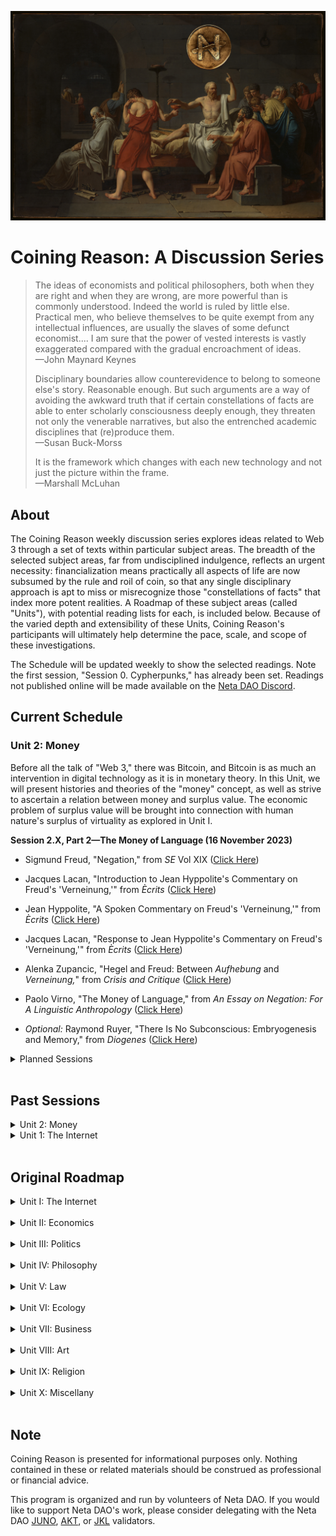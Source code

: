 <p align="center">
<img id="CNTitle" src="/assets/img/CNTitle.png" />
</p>
  
# Coining Reason: A Discussion Series


> The ideas of economists and political philosophers, both when they are right and when they are wrong, are more powerful than is commonly understood. Indeed the world is ruled by little else. Practical men, who believe themselves to be quite exempt from any intellectual influences, are usually the slaves of some defunct economist.... I am sure that the power of vested interests is vastly exaggerated compared with the gradual encroachment of ideas. <br>
> —John Maynard Keynes
>
> Disciplinary boundaries allow counterevidence to belong to someone else's story. Reasonable enough. But such arguments are a way of avoiding the awkward truth that if certain constellations of facts are able to enter scholarly consciousness deeply enough, they threaten not only the venerable narratives, but also the entrenched academic disciplines that (re)produce them. <br>
> —Susan Buck-Morss
>
> It is the framework which changes with each new technology and not just the picture within the frame. <br>
> —Marshall McLuhan


## About

The Coining Reason weekly discussion series explores ideas related to Web 3 through a set of texts within particular subject areas. The breadth of the selected subject areas, far from undisciplined indulgence, reflects an urgent necessity: financialization means practically all aspects of life are now subsumed by the rule and roil of coin, so that any single disciplinary approach is apt to miss or misrecognize those "constellations of facts" that index more potent realities. A Roadmap of these subject areas (called "Units"), with potential reading lists for each, is included below. Because of the varied depth and extensibility of these Units, Coining Reason's participants will ultimately help determine the pace, scale, and scope of these investigations.

The Schedule will be updated weekly to show the selected readings. Note the first session, "Session 0. Cypherpunks," has already been set. Readings not published online will be made available on the [Neta DAO Discord](https://discord.com/invite/gvjC86WXC2).



## Current Schedule

### Unit 2: Money

Before all the talk of "Web 3," there was Bitcoin, and Bitcoin is as much an intervention in digital technology as it is in monetary theory. In this Unit, we will present histories and theories of the "money" concept, as well as strive to ascertain a relation between money and surplus value. The economic problem of surplus value will be brought into connection with human nature's surplus of virtuality as explored in Unit I.

**Session 2.X, Part 2—The Money of Language (16 November 2023)**

* Sigmund Freud, "Negation," from _SE_ Vol XIX ([Click Here](https://bafybeiaw7apgy4gumgfy2buzsadqlfflptese36ns4nrjvutwbv4rihgvq.ipfs.nftstorage.link/))

* Jacques Lacan, "Introduction to Jean Hyppolite's Commentary on Freud's 'Verneinung,'" from _Ècrits_ ([Click Here](https://bafybeibcbsqwvg4pr33vztvgcj2t7nohihiuat3a5n5yxgxqhi4lokwnue.ipfs.nftstorage.link/))

* Jean Hyppolite, "A Spoken Commentary on Freud's 'Verneinung,'" from _Ècrits_ ([Click Here](https://bafybeiga6xeawdsahon6ft7jkujrwgvr52rw3uwkrz74hwbud7yaxn3xt4.ipfs.nftstorage.link/))

* Jacques Lacan, "Response to Jean Hyppolite's Commentary on Freud's 'Verneinung,'" from _Ècrits_ ([Click Here](https://bafybeiddd5o6hpfajuhkjlfczdyfv37hc4gzfhstdt2jtunqavsfstclvm.ipfs.nftstorage.link/))

*  Alenka Zupancic, "Hegel and Freud: Between _Aufhebung_ and _Verneinung,_" from _Crisis and Critique_ ([Click Here](https://www.crisiscritique.org/storage/app/media/2017-03-01/alenka-zupancic.pdf))

* Paolo Virno, "The Money of Language," from _An Essay on Negation: For A Linguistic Anthropology_ ([Click Here](https://bafybeihrhcbrby5a6skcg34d2oftrkjdi5shdgomnd7lcbtubzqiosumuy.ipfs.nftstorage.link/))

* _Optional:_ Raymond Ruyer, "There Is No Subconscious: Embryogenesis and Memory," from _Diogenes_ ([Click Here](https://bafybeigvxhfwiyor4t6hu66ccble34ghywcypw3mzvwdulubb2v5oam7k4.ipfs.nftstorage.link/))

<details markdown="1">

<summary> Planned Sessions </summary>

**Session 2.10—Psychoanalysis of Money (22 November 2023)**

* Jodi Dean, "Communicative Capitalism: Circulation and the Foreclosure of Politics," from _Cultural Politics_ ([Click Here](https://commonconf.files.wordpress.com/2010/09/proofs-of-tech-fetish.pdf))

* Norman O. Brown, "Filthy Lucre," from _Life Against Death: The Psychoanalytical Meaning of History_ ([Click Here](https://bafybeifj6eu4f6ikl7h5g3vqiggimanusfhvdkqr4lls7beehe222xwb44.ipfs.nftstorage.link/))

* John Forrester, "Gift, Money, and Debt," from _Truth Games: Lies, Money, and Psychoanalysis_ ([Click Here](https://bafybeibahwyabgxh3kdrmlepnzv7ugfcllvnnzy7srx57sx7d34el7ejaq.ipfs.nftstorage.link/))

**Session 2.11–Bitcoin (29 November 2023)**

* Ole Bjerg, "How Is Bitcoin Money?" from _Theory, Culture, and Society_ ([Click Here](https://bafkreihrwafc4dnhrjyerpkb3xlb6drj7ypoi74xvlikn3zimuvutnbxn4.ipfs.nftstorage.link/))

* Saifedean Ammous, “Digital Money” and “What Is Bitcoin Good For?” from _The Bitcoin Standard: The Decentralized Alternative to Central Banking_ ([Click Here](https://bafybeicqqgut3w3t3imdad23jvc5l56nl4v26r36ipoqsy6hazkwkmb6ve.ipfs.nftstorage.link/))

* George Gilder, “Money in Information Theory” and “What Bitcoin Can Teach,” from _The Scandal of Money: Why Wall Street Recovers but the Economy Never Does_ ([Click Here](https://bafkreigbbauvn6sranzvvxpsdt75qk3jrhte4q3n2bxffmmahvk66zpcxi.ipfs.nftstorage.link/))

* Lyn Alden, "The Creation of Stateless Money" and "A World of Openness or a World of Control," from _Broken Money: Why Our Financial System is Failing Us and How We Can Make It Better_ ([Click Here](https://bafybeihcnmuhixvpeaibb3ldht7ih7bjzicad5e46thmq52456rzxyhtfa.ipfs.nftstorage.link/) and [Here](https://bafybeihddie46orc5rirxgbfleo57mkvgwjeavnazpj4hkbydz54qbwxqi.ipfs.nftstorage.link/))

* _Optional:_ Frances Ferguson, "Bitcoin: A Reader's Guide (The Beauty of the Very Idea)," from _Critical Inquiry_ ([Click Here](https://bafkreibor3dwhvyl7kcdyiuwd23zt22t4plmosy72cysogqfkvkeuwpyhi.ipfs.nftstorage.link/))

**Session 2.12–The Technology of Trust (6 December 2023)**

* Jens Beckert, "Trust and the Performative Construction of Markets," from _Max Planck Institute for the Study of Societies Discussion Papers_ ([Click Here](https://bafybeidzmffa7lahqo4wnafe4yxtwutdvbvkng4n4qq2kh64sou6rfcgve.ipfs.nftstorage.link/))

* Jacques Lacan, Sessions 1 and 2, from _Seminar XVI: From an Other to the other_ ([Click Here](https://bafybeieaids7a7a6y37g6gsusxipk3c3hnfwued4ay4ocaux4ej7i4evbm.ipfs.nftstorage.link/))

* Edouard Pignot, "Bringing Down the House (of Goldman Sachs): Analyzing Corrupt Forms of Trading with Lacan," from _Ephemera: Theory and Politics in Organization_ ([Click Here](https://ephemerajournal.org/sites/default/files/2022-01/15-2pignot.pdf))

**Session 2.13–Money in Crisis (13 December 2023)**

* Christine Desan, "Money's Design Elements: Debt, Liquidity, and the Pledge of Value from Medieval Coin to Modern 'Repo'," from _Banking and Finance Law Review_ ([Click Here](https://bafybeigt5hqnhsvj74tzbmozstknyr4yfq22ejjvtugylqp5uyk53tpdny.ipfs.nftstorage.link/))

* Kojin Karatani, "On Modes of Exchange" and "Toward a World Republic," from _The Structure of World History_ ([Click Here](https://bafybeid6owojesq7gve6okuv23r3e7mfykcpnhjnkb4ac42v6niajmi4na.ipfs.nftstorage.link/) and [Here](https://bafybeiay7s3j5douusemg4q4wihcuvsislkwlb44ktkmwsrxdpl7btegr4.ipfs.nftstorage.link/))
 
* Werner Bonefeld, "Monetarism and Crisis," from _Global Capitalism, National State and the Politics of Money_ (eds. Werner Bonefeld and John Holloway) ([Click Here](https://bafybeicx647d34oc5hzzxeiz57llkqzbg27tvhifwvufcxyntda7alkjuy.ipfs.nftstorage.link/))

* Werner Bonefeld, "Notes on Fetishism, History, and Uncertainty: Beyond the Critique of Austerity," from _Notes From Tomorrow: On Reason, Negation, and Certainty_ ([Click Here](https://bafkreicdh6azbkqwf2zvazg65bknrsu4iygxvsxig2filrt3iknt6a4qkq.ipfs.nftstorage.link/))

* _Optional:_ Tomaz Fleischman, Paolo Dini, and Giuseppe Littera, "Liquidity-Saving through Obligation-Clearing and Mutual Credit: An Effective Monetary Innovation for SMEs in Times of Crisis," from _Journal of Risk and Financial Management_ ([Click Here](https://bafybeicbn266zbvnncccrxzchz26s3n6ppo2qiv4wrfrbyhhbjkjqdaedy.ipfs.nftstorage.link/))

**Session 2.14–Money: The Negative (20 December 2023)**

* Giorgio Agamben, "The Economy of the Moderns," from _The Kingdom and the Glory: For a Theological Genealogy of Economy and Government_ ([Click Here](https://bafybeiddbgqmgmt32xevauni624kedo7qisi4tz3kcijbyetxi2rv6rfqu.ipfs.nftstorage.link/))

* Samo Tomsic, "The Vicious Circle of Labor and Resistance," from _The Labor of Enjoyment: Toward a Critique of Libidinal Economy_ ([Click Here](https://bafybeic7ynhikt6hcopwf7ywwzf3p3k5mo63atimhts6t5fseixzu56rpu.ipfs.nftstorage.link/))

* Slavoj Zizek, "Three Fragments on Suicide as a Political Factor," from _Crisis and Critique_ ([Click Here](https://www.crisiscritique.org/storage/app/media/nov-25/slavoj-zizek.pdf))



</details>

<br>

## Past Sessions

<details markdown="1">

<summary> Unit 2: Money </summary>

**Session 2.0–Re-Orientation (26 July 2023)**

* _Optional:_ Rhea Myers, "[Computers and Capital: The Rise of Digital Currency](https://www.furtherfield.org/computers-and-capital-the-rise-of-digital-currency/)"

[Listen to Session 2.0](https://twitter.com/CoiningReason/status/1684413715070824449)

**Session 2.1–Economy (16 August 2023)**

* Keith Tribe, "The Word: Economy," from _The Economy of the Word: Language, History, and Economics_ [(Click Here)](https://bafybeiezdiybq5xappdkpismqr2xl62gvellkvh57pt2kxdkjrgzuv2oji.ipfs.nftstorage.link/)

* _Optional:_ Sigmund Freud, "The Economic Problem of Masochism," _Standard Edition of the Complete Psychological Works of Sigmund Freud_, Vol. 19 (trans. James Strachey) [(Click Here)](https://www.sas.upenn.edu/~cavitch/pdf-library/Freud_Masochism.pdf)

[Listen to Session 2.1](https://twitter.com/CoiningReason/status/1692061497554346489)


**Session 2.2–Byzantine: Icon and Economy (30 August 2023)**

* Marie-Jose Mondzain, “A Semantic Study of the Term Economy,” from _Image, Icon, Economy: The Byzantine Origins of the Contemporary Imaginary_ [(Click Here)](https://bafybeihbzgqb3anabiwdsqyt6yn5ixbq2rxfwe4mbeu3np3mfth4dm6qgm.ipfs.nftstorage.link/)

* _Optional:_ Gilles Deleuze and Felix Guattari, "Apparatus of Capture (7000 BC)" from _A Thousand Plateaus: Schizophrenia and Capitalism_ [(Click Here)](https://bafybeiblxswsrm7otnynhfe5275j5dp4wuiqdutl45sveadieyu4zb4k44.ipfs.nftstorage.link/)

[Listen to Session 2.2](https://twitter.com/CoiningReason/status/1697096725859549558)

**Session 2.3—The Song of Money (6 September 2023)**

* Massimo Amato, "Silence is Gold: Some Preliminary Notes on Money, Speech and Calculation," from _Money and Calculation: Economic and Sociological Analyses_ ([Click Here](https://bafkreifci3o5zcokyevnripkersjscdfujvjnniyqnwd2k6e73dgjpkeai.ipfs.nftstorage.link/))

* Gaspar Feliu, “Money and Currency,” from _Money and Coinage in the Middle Ages_ (ed Rory Naismith) ([Click Here](https://bafkreigz64qabegyqyclbwmtts4lxodkec7sczq6e4mhgcrfiqf63mevcu.ipfs.nftstorage.link/))

[Listen to Session 2.3](https://twitter.com/CoiningReason/status/1699634141237579950?s=20)

**Session 2.4–WTF Happened in 1579? (20 September 2023)**

* Marie-Therese Boyer-Xambeu, Ghislain Deleplace, and Lucien Gillard, "Money and Society in Sixteenth Century Europe" and "The International Monetary Crisis of the 1570s," from _Private Money and Public Currencies: The Sixteenth Century Challenge_ ([Click Here](https://bafybeiavtvghtnm5tddipakha5gb44ju4gof4o236x75gxta4mttd3qiuq.ipfs.nftstorage.link/)) and ([Here](https://bafybeigsxugppkg3y4xzpyolvjhfi52ka3c6zighwf4aisb5ip3k3w762i.ipfs.nftstorage.link/))

[Listen to Session 2.4](https://x.com/CoiningReason/status/1704707422546276702)

**Session 2.5—Phenomenology of Money (27 September 2023)**

*  Massimo Amato and Luca Fantacci, "Part I: Phenomenology," from _The End of Finance_ ([Click Here](https://bafkreifhum47sttprsqnr5j5pnberezlcrlefjdgmjh56dj6glhrbe7bfi.ipfs.nftstorage.link/))

[Listen to Session 2.5](https://x.com/CoiningReason/status/1707244287459483872?s=20)


**Session 2.6–The Ontology of Money (4 October 2023)**

* Mark Peacock, “Part 1: Theories,” from _Introducing Money_ ([Click Here](https://bafybeib7pr7ja4q4ejuesos6svmynfmykkrnvqhuiju2egcljozpg743w4.ipfs.nftstorage.link/))

* Mark Peacock, "The Ontology of Money," from _Cambridge Journal of Economics_ ([Click Here](https://bafkreigzdunzj2cv64icjxwpy3wqjnkcan35iok2vx5aldbzf4ca7g6yqu.ipfs.nftstorage.link/))
  
* _Carry-over from 2.5:_ Rudi Visker, "Is There Death After Life?" from _Studia Universitatis Babes-Bolyai -
Philosophia_ ([Click Here](https://bafkreicihxgr4465dzqchepuikgmdamcd2bgzlok6hz5rtkbjpxm6n5gbu.ipfs.nftstorage.link/))

[Listen to Session 2.6](https://x.com/CoiningReason/status/1709781162640498855)

**Session 2.7–Money: Paper and Virtual (11 October 2023)** 

* John Kenneth Galbraith, “Of Paper,” “An Instrument of Revolution,” from _Money: Whence It Came, Where It Went_ ([Click Here](https://bafkreidyu7ybt7ehhwuwh6fdrsus7y2ufgnvk26qzntey7grxm7bufhcee.ipfs.nftstorage.link/)

* Joan Robinson, “The Keynesian Revolution,” from _Economic Philosophy_ ([Click Here](https://bafkreiedtjtyl4tthhqisl4ain7zr3casdzc6azktio5dkupat42hjg6ay.ipfs.nftstorage.link/))

* Edward Castranova, “Weirdly Normal: Virtual Economies and Virtual Money,” from _Wildcat Currency: How the Virtual Money Revolution is Transforming the Economy_ ([Click Here](https://bafkreied7fv32safadczvs32fmgug2itzjphstktaf46phgt6b4xbuzhai.ipfs.nftstorage.link/))

[Listen to Session 2.7](https://x.com/CoiningReason/status/1712317539768799671?s=20)

**Session 2.8: The Birth of Banking (18 October 2023)**

* Christine Desan, “Reinventing Money: The Beginning of Bank Currency,” from _Making Money: Coin, Currency, and the Coming of Capitalism_ ([Click Here](https://bafybeic32yhohjbmc6y7xaerdqrzig6a5li5e3tsd2gqus523drdeejpte.ipfs.nftstorage.link/))

* John Kenneth Galbraith, "The Impeccable System," from _Money: Whence It Came, Where It Went_ ([Click Here](https://bafkreif2nnved2hzj2fluegryl75dlvcvv7otgkg5sz4zwpz7jdrmtajgu.ipfs.nftstorage.link/))

[Listen to Session 2.8](https://x.com/CoiningReason/status/1714854176461598738?s=20)

**Session 2.9–Surplus (1 November 2023)**

* Karl Marx, "Reflections on Money," from _MECW_ Vol 10 ([Click Here](https://marxists.architexturez.net/archive/marx/works/1851/03/reflections.htm))

* Stefan Eich, “Money as Capital: Karl Marx and the Limits of Monetary Politics,” from _The Currency of Politics: The Political Theory of Money from Aristotle to Keynes_ ([Click Here](https://bafybeifc3lkdem6sblu7diamrilj46xeo5lqhmsh4r7szz5ctb3guvlpzu.ipfs.nftstorage.link/))

* Rhea Myers, "Why Bitcoin is Money According to Marx," from _Proof of Work: Blockchain Provocations, 2011-2021_ ([Click Here](https://robmyers.org/2020/09/16/why-bitcoin-is-money-according-to-marx/))

* _Optional:_ Karl Marx, “Theories of Surplus Value,” from _Grundrisse: Foundations of the Critique of Political Economy_ ([Click Here](https://bafybeie3zr3fgmtusltrbezxollg23ihdxv35p7izj5luqupbu35eaitum.ipfs.nftstorage.link/))

[Listen to Session 2.9](https://x.com/CoiningReason/status/1719927706081509481?s=20)

**Session 2.X—Negation (8 November 2023)**

* Franco Lo Piparo, "Truth, Negation, and Meaning," from _Perspectives on Pragmatics and Philosophy_ ([Click Here](https://bafybeibnrnzwkeekn62htktmvmcawse5hd2cf3dg5l3ubf2jjxsjwab2ti.ipfs.nftstorage.link/))

* Paolo Virno, "Mirror Neurons and the Faculty of Negation," from _An Essay on Negation: For a Linguistic Anthropology_ ([Click Here](https://bafybeicie5mprmb2uuk6nlwgr4in6l53ymd6hs4rmseon3pfngfrsfg274.ipfs.nftstorage.link/))

[Listen to Session 2.X](https://x.com/CoiningReason/status/1722479446869803172?s=20)


</details>

<details markdown="1">

<summary> Unit 1: The Internet </summary>

**Session 1.0–Cypherpunk (5 April 2023)**

* Eric Hughes, "[A Cypherpunk's Manifesto](https://activism.net/cypherpunk/manifesto.html)"

* Timothy May, "[The Crypto Anarchist Manifesto](https://activism.net/cypherpunk/crypto-anarchy.html)"

* Nick Srnicek, "[Trusting the Trustless](https://fabricatedintimacy.tech/articles/example-2)"

[Listen to Sesssion 1.0](https://twitter.com/CoiningReason/status/1643765966025682945)

**Session 1.1–Tele-History (12 April 2023)**

* Tom Standage, "The Mother of All Networks" and "Love Over the Wires," from _The Victorian Internet: The Remarkable Story of the Telegraph and the Nineteenth Century's On-Line Pioneers_ ([Click Here](https://bafybeibamm7xofngu2siky4ufncrn2mijj3r4ggzxii4disvxsjbxoyipm.ipfs.nftstorage.link/))

[Listen to Session 1.1](https://twitter.com/CoiningReason/status/1646302811292852224)

**Session 1.2–Web 1.0 (19 April 2023)**

* Jessa Lingel, "Becoming Craig's List: San Francisco Roots and the Ethics of Web 1.0" and "Craigslist, the Secondary Marketplace, and Politics of Value," from _An Internet for the People: The Politics and Promise of Craigslist_ ([Click Here](https://bafybeidpphhtnjvrdnpxqmhizvzi2eop7lrasmv2mm5ll7zag3anpdg4ly.ipfs.nftstorage.link/))

[Listen to Session 1.2](https://twitter.com/CoiningReason/status/1648839464796446720)
  
**Session 1.3–Freedom and Control Between Web 1 and Web 2 (26 April 2023)**

* Wendy Chun, "Why Cyberspace?" from _Control and Freedom: Power and Paranoia in the Age of Fiber Optics_ ([Click Here](https://bafkreiewopo6egzdfbv577ht3md7xvygo46dplbnrx26cksaz6nfnc54za.ipfs.nftstorage.link/))

Note: unrecorded

**Session 1.4–The World Brain (3 May 2023)**

* Charles Petzold,  "The World Brain," from _Code: The Hidden Language of Computer Hardware and Software_ ([Click Here](https://bafybeigssuizfc5etspc6emggenwyyl25dzvjxnamoowh754knhvbdt2ii.ipfs.nftstorage.link/))
  
* Justin Smith, "A Sudden Acceleration," from _The Internet is Not What You Think It Is: A History, A Philosophy, A Warning_ ([Click Here](https://bafybeih2h3mgcj3pzy6sz6kqedqmx4o6tkjk5qzlmhk3xaqlkvkhuktdba.ipfs.nftstorage.link/))

[Liaten to Session 1.4, part 1](https://twitter.com/CoiningReason/status/1653912677574496261)<br>
[Listen to Session 1.4, part 2](https://twitter.com/CoiningReason/status/1653914980763197440)

**Session 1.5–Psychoanalyzing Cyberspace (10 May 2023)**

* André Nusselder, "The Question Concerning Technology and Desire" and "The Technologization of Human Virtuality," from *Interface Fantasy: A Lacanian Cyborg Ontology* ([Click Here](https://bafybeic3elqxzrhirmc2kgw5rjmyrunb4yro65jnfcipn4sylwl6ma7e2m.ipfs.nftstorage.link/))

[Listen to Session 1.5](https://twitter.com/CoiningReason/status/1658985960326012931?s=20)

**Session 1.6–Digital Bodies (24 May 2023)**

* Slavoj Zizek, "How Real Is Reality?" from _Looking Awry: An Introduction to Jacques Lacan through Popular Culture_ (see Neta DAO Discord)

* Clint Burnham, "Is the Internet a Thing?" from _Does the Internet Have an Unconscious? Slavoj Zizek and Digital Culture_ ([Click Here](https://bafybeiarqqrjbl3hlunwnibkenk4k2545ulawuvcq42lbwtoru2w7rvpci.ipfs.nftstorage.link/))

[Liaten to Session 1.6](https://twitter.com/CoiningReason/status/1661523165397254145)

**Session 1.7–Web 3.0**

* Joel Monegro, "[The Blockchain Application Stack](https://www.coindesk.com/markets/2014/11/30/the-blockchain-application-stack/)"

* ---, "[The Shared Data Layer of the Blockchain Application Stack](https://jmonegro.tumblr.com/post/104755282493/the-shared-data-layer-of-the-blockchain)"

* ---,"[Fat Protocols](https://www.usv.com/blog/fat-protocols)"

* ---, "[Thin Applications](https://www.placeholder.vc/blog/2020/1/30/thin-applications)"

[Listen to Session 1.7](https://twitter.com/CoiningReason/status/1664059235309633538)

**Session 1.8–Digital Commons**

* Nick Szabo, "[Money, Blockchains, and Social Scalability](https://nakamotoinstitute.org/money-blockchains-and-social-scalability/)"

* Jameson Lopp, "[Who Controls Bitcoin Core?](https://blog.lopp.net/who-controls-bitcoin-core-/)"

* Jae Kwon and Ethan Buchman, "[Cosmos Whitepaper: A Network of Distributed Ledgers](https://v1.cosmos.network/resources/whitepaper)"

[Listen to Session 1.8](https://twitter.com/CoiningReason/status/1666596944846659584)

</details>

<br>

## Original Roadmap


<details markdown="1">

<summary> Unit I: The Internet</summary>


Before thinking about Web 3, it may be helpful to come to terms with the histories of Web 2 and Web 1 and the broader impact of telecommunications technologies. We will canvas these issues by centering a single question: What is a human being---or what is human nature---such that it develops these technologies of distance and propinquity, acquires prostheses of talk and touch? By elaborating what we seek in these tele-technologies we will be better poised to evaluate what they offer.

**Session 1. Tele-History**

* Tom Standage, "The Mother of All Networks" and "Love Over the Wires," from _The Victorian Internet: The Remarkable Story of the Telegraph and the Nineteenth Century's On-Line Pioneers_ [Click Here](https://bafybeibamm7xofngu2siky4ufncrn2mijj3r4ggzxii4disvxsjbxoyipm.ipfs.nftstorage.link/)

**Session 2. Web 1.0**

* Jessa Lingel, "Becoming Craig's List: San Francisco Roots and the Ethics of Web 1.0" and "Craigslist, the Secondary Marketplace, and Politics of Value," from _An Internet for the People: The Politics and Promise of Craigslist_

**Session 3. Web 2.0**

* Charles Petzold,  "The World Brain," from _Code: The Hidden Language of Computer Hardware and Software_
  
* Justin Smith, "A Sudden Acceleration," from _The Internet is Not What You Think It Is: A History, A Philosophy, A Warning_

**Session 4. Life on Computer**

* Wendy Chun, "Why Cyberspace?" from _Control and Freedom: Power and Paranoia in the Age of Fiber Optics_

**Session 5. Enjoying the Internet**

* André Nusselder, "The Technologization of Human Virtuality," from *Interface Fantasy: A Lacanian Cyborg Ontology*
  
* _Optional:_ Jerry Aline Flieger, "Twists and Trysts: Freud and the Millennial Knot" from _Is Oedipus Online? Siting Freud after Freud_
  
**Session 6. Digital Bodies**
  
* Clint Burnham, "Is the Internet a Thing?" from _Does the Internet Have an Unconscious? Slavoj Zizek and Digital Culture_ 
  
**Session 7. Web 3.0**

* Joel Monegro, "[The Blockchain Application Stack](https://www.coindesk.com/markets/2014/11/30/the-blockchain-application-stack/)"

* ---, "[The Shared Data Layer of the Blockchain Application Stack](https://jmonegro.tumblr.com/post/104755282493/the-shared-data-layer-of-the-blockchain)"

* ---,"[Fat Protocols](https://www.usv.com/blog/fat-protocols)"

* ---, "[Thin Applications](https://www.placeholder.vc/blog/2020/1/30/thin-applications)"

**Session 8. Digital Commons**

* Nick Szabo, "[Money, Blockchains, and Social Scalability](https://nakamotoinstitute.org/money-blockchains-and-social-scalability/)"

* Jameson Lopp, "[Who Controls Bitcoin Core?](https://blog.lopp.net/who-controls-bitcoin-core-/)"

</details><br>

<details markdown="1">

<summary> Unit II: Economics </summary>



Before all the talk of "Web 3," there was Bitcoin, and Bitcoin is as much an intervention in digital technology as it is in monetary theory. In this Unit, we will present histories and theories of the "money" concept, as well as strive to ascertain a relation between money and surplus value. The economic problem of surplus value will be brought into connection with human nature's surplus of virtuality as explored in Unit I.

**Session 1. Hard and Virtual Money**

* Gaspar Feliu, "Money and Currency," from _Money and Coinage in the Middle Ages_ (ed Rory Naismith)
  
* Edward Castranova, "Weirdly Normal: Virtual Economies and Virtual Money," from _Wildcat Currency: How the Virtual Money Revolution is Transforming the Economy_

**Session 2. Theories of Money: Commodity, Credit, Chartal**

* Mark Peacock, "Part 1: Theories," from _Introducing Money_

**Session 3. Fiat Technology**

* John Kenneth Galbraith, "Of Paper," "An Instrument of Revolution," and "The Impeccable System" from _Money: Whence It Came, Where It Went_

* Joan Robinson, "The Keynesian Revolution," from _Economic Philosophy_

**Session 4. Surplus Value**

* Karl Marx, "Theories of Surplus Value," from _Grundrisse: Foundations of the Critique of Political Economy_

**Session 5. Money as Politics**

* Stefan Eich, "Money as Capital: Karl Marx and the Limits of Monetary Politics" from The Currency of Politics: The Political Theory of Money from Aristotle to Keynes

**Session 6. Banks and States**

* Christine Desan, "Reinventing Money: The Making of Bank Currency" in _Making Money: Coin, Currency, and the Coming of Capitalism_

**Session 7. Information and Money**

* Saifedean Ammous, "Digital Money" and "What Is Bitcoin Good For?" from _The Bitcoin Standard: The Decentralized Alternative to Central Banking_  

* George Gilder, "Money in Information Theory" and "What Bitcoin Can Teach" from _The Scandal of Money: Why Wall Street Recovers but the Economy Never Does and_

**Session 8. Exchange and Money**

* Colin Drumm, excerpts from _The Difference Money Makes,_ dissertation

</details><br>

<details markdown="1">

<summary> Unit III: Politics </summary>

A monetary system, or system of exchange, underlies and implies possibilities for politics. This Unit will use Web 3 as an incitement to rethink democracy, sovereignty, constitutionalism, labor, autonomy, and "the political" in general.

**Session 1. Beyond Money**

* Kevin Werbach, "More Than Money," from _Blockchain and the New Architecture of Trust_

**Session 2. Sovereignty or Constituent Power?**

* Antonio Negri, "Constituent Power: The Concept of a Crisis," from _Insurgencies: Constituent Power and the Modern State_

**Session 3. The Paradox of Constitution**
  
* Emilios Christodoulidis, "Against Substitution: The Constitutional Thinking of Dissesnsus," from _The Paradox of Constitutionalism: Constituent Power and Constitutional Form_ (eds Martin Loughlin and Neil Walker)

* Martin Loughlin, "Constitutional Democracy," from _Against Constitutionalism_
 
**Session 4. Democracy and Decentralization**

* Jacques Ranciere, "Democracy, Republic, Representation," from from _Hatred of Democracy_
  
* Davide Tarizzo, "The Two Paths to Modern Democracy," from _Political Grammars: The Unconscious Foundations of Modern Democracy_

* _Optional:_ Jean-Luc Nancy, "Finite and Infinite Democracy," from _Democracy In What State?_ (trans. William McCuaig)  

**Session 5. Labor After Fordism**

* Franco Piperno, "Technological Innovation and Sentimental Education," from _Radical Thought in Italy: A Potential Politics_ (ed Hardt and Virno)

* Maurizio Lazzarato, "Immaterial Labor," from _Radical Thought in Italy: A Potential Politics_ (ed Hardt and Virno)

**Session 6. Exit**

* Paolo Virno, "Virtuosity and Revolution: A Political Theory of Exodus," from _The Idea of World: Public Intellect and Use of Life_

**Session 7. Software Politics**

* Benjamin Bratton, "The Nomos of the Cloud," from _The Stack: On Software and Sovereignty_

**Session 8. Another Politics?**

* Judith Butler, "'We The Peoples'—Thoughts on Freedom of Assembly," from *Notes Towards a Performative Theory of Aassembly*
  
* Susan Buck-Morss, _Revolution Today_

**Session 9: Political Economy** 

* Spencer Pack, "Part IV: Current Issues on the Political Economy of Bitcoin and Cryptocurrencies," from _The Political Economy and Feasibility of Bitcoin and Cryptocurrencies: Insights from the History of Economic Thought_

</details><br>

<details markdown="1">

<summary> Unit IV: Philosophy </summary>

This Unit returns to and/or foregrounds issues raised in the other Units, deepening their contours through the mediation of philosophical work on human nature, technology, individuation, and general economy.

**Session 1. Talking Philosophy**
  
* Gilles Deleuze and Claire Parnet, "A Conversation: What Is It? What Is It For?" from _Dialogues II_
  
* Avital Ronnell, "Derrida to Freud: The Return Call," from _The Telephone Book: Technology, Schizophrenia, Electric Speech_
  
**Session 2. Crypto-Anarchism**

* Catherine Malabou, "[Cryptocurrencies: Anarchist Turn or Strengthening of Surveillance Capitalism? Bitcoin to Libra](http://australianhumanitiesreview.org/2020/05/31/cryptocurrencies-anarchist-turn-or-strengthening-of-surveillance-capitalism-from-bitcoin-to-libra/)," from _Australian Humanities Review_

* Salman Sadeghi, "[In Search of Lost Time: A Note on Catherine Malabou's Reading of Cryptocurrencies](http://australianhumanitiesreview.org/2020/05/31/cryptocurrencies-anarchist-turn-or-strengthening-of-surveillance-capitalism-from-bitcoin-to-libra/)," from _GCAS Review_

**Session 3. Transcendental Blockchain**

* Nick Land, "[Crypto-Current: An Introduction to Blockchain and Philosophy](https://aksioma.org/pdf/sum10-2_cryptocene.pdf)," from _Sum #10.2: Cryptocene_

**Session 4. Finance and Philosophy**

* Arne de Boever, "The Financial Universe (After Meillassoux)," from _Finance Fictions: Realism and Psychosis in Times of Economic Crisis_

**Session 5. Surplus-Value: Redux**

* Georges Bataille, "Theoretical Introduction," from _The Accursed Share: An Essay on General Economy, Vol 1: Consumption_

**Session 6. Living Money**

* Pierre Klossowski, "Living Currency," from _Living Currency_

**Session 7. The Autonomy of Thought**

* Kojin Karatani, "Socrates and Empire," from _Isonomia and the Origins of Philosophy_

**Session 8. Individuation and the Commons**

* Muriel Combes, "On Being and the Status of the One," "The Transindividual Relation," and "The Intimacy of the Commons," from _Gilbert Simondon and the Philosophy of the Transindividual_

**Session 9. The Many and the One**

* Duane Rousselle, "Revolutions of the One," from _Post-Anarchism and Psychoanalysis_

* Jean-Luc Nancy, _The Truth of Democracy_
  
</details><br>

<details markdown="1">

<summary> Unit V: Law </summary> 



Is code law? This Unit explores the development of contract and torts law from a historical and cultural perspective in order to think through claims of digital commonwealth or sovereignty. We will conclude with a brief examination of US securities law---a subspecies of contract law---to better appreciate how markets and regulations shape each other.

**Session 1. Piracy, a Philosophy**

* Daniel Heller-Roazen, "Earth and Sea," "Into the Air," and "Toward Perpetual War," from _The Enemy of All: Piracy and the Law of Nations_
  
**Session 2. Tort and Contract**

* Frances Ferguson, "Justine, or the Law of the Road," from _Pornography, The Theory: What Utilitarianism Did to Action_

**Session 3. Blockchain and/as Law**

* Kevin Werbach, "Blockchain Governance" and "Blockchain as/and Law," from _Blockchain and the New Architecture of Trust_

**Session 4. Crypto and/as State**
  
* Edward Castranova, "Wildcat Currency and the State," from _Wildcat Currency: How the Virtual Money Revolution is Transforming the Economy_

**Session 5. Regulating Blockchain**

* William Magnusson, "The Penumbra Problem," from _Blockchain Democracy: Technology, Law, and the Rule of the Crowd_
 
**Session 6. What are Securities?**

* Nicholas Georgokapoulos, "Part 1," from _The Logic of Securities Law_

**Session 7. What are Securities? Part 2**

* Nicholas Georgokapoulos, "Part 3," from _The Logic of Securities Law_

**Session 8. Decentralization and the Law: Practice**

* Marc Boiron, "[Sufficient Decentralization](https://variant.fund/articles/sufficient-decentralization/)"

</details><br>

<details markdown="1">

<summary> Unit VI: Ecology </summary>

Much has been made about the ecological impact of cryptocurrency mining. Our objective is not to decide on this impact, but to open the question of what "ecological thinking" cryptocurrency makes newly possible and practicable. Surplus value returns here as surplus enjoyment and surplus energy.

**Session 1. Network and Ecosystem**

* Justin Smith, "The Ecology of the Internet," from _The Internet is Not What You Think It Is: A History, A Philosophy, A Warning_

**Session 2. Surplus Value, Part 3: Surplus Enjoyment**

* Slavoj Zizek, "Where is the Rift? Marx, Capitalism, and Ecology," from _Surplus-Enjoyment: A Guide for the Non-Perplexed_

**Session 3. Surplus Energy**

* Michael Marder, "Prolegomena to the Dialectics of Energy" and "Self-Consciousness and Its Surplus Energy," from _Hegel's Energetics: A Reading of the Phenomenology of Spirit_

**Session 4. Degrowth**

* Kohei Saito, "Marx's Theory of Metabolism in the Age of Global Ecological Crisis," from _Marx in the Anthropocene: Towards the Idea of Degrowth Communism_

</details><br>

<details markdown="1">

<summary> Unit VII: Business </summary>

DAOs are a major structure built on top of cryptocurrencies, but what _is_ a DAO? For that matter, what is a business or corporation? By examining the history of coordinating and organizing human action at scale, we will come to terms with the DAO concept and its radical potential for a digital age.

**Session 1. The Company**

* John Micklethwait and Adrian Wooldridge, "Utopia, Limited" and "A Prolonged and Painful Birth," from _The Company: A Short History of a Revolutionary Idea_

**Session 2. From Company to Corporation**

* John Micklethwait and Adrian Wooldridge, "The Corporate Paradox," from _The Company: A Short History of a Revolutionary Idea_

* Kean Birch et al, "The Corporate Revolution" and "Corporate Governance" from _Business and Society: A Critical Introduction_

**Session 3. Start-Uos**

* William Magnussion, "The Start-Up," from _For Profit: A History of Corporations_

**Session 4. Organizational Design**

* Eric Alston et al, "Developmental Trajectories: Institutional Deepening and Critical Transitions," from _Institutional and Organizational Analysis: Concepts and Applications_

**Session 5. Nonprofit**

* Eric Tang, "Nonprofits and the Autonomous Grassroots," from _The Revolution Will Not Be Funded: Beyond the Nonprofit Industrial Complex_ (ed INCITE! Women of Color Against Violence)

**Session 6. Making a Difference**

* Dean Spade, "Part Two: Working Together On Purpose," from _Mutual Aid: Building Solidarity During This Crisis (and the Next)_

**Session 7. DAOs**

* Vitalik Buterin, "[Superrationality and DAOs](https://blog.ethereum.org/2015/01/23/superrationality-daos)"

* Vitalik Buterin, "[DAOs Are Not Corporations](https://vitalik.ca/general/2022/09/20/daos.html)"

* Eric Alston, "[Governance as Conflict: Constitution of Shared Values Defining Future Margins of Disagreement](https://law.mit.edu/pub/governanceasconflict/release/1)," from _MIT Computational Law Report_

</details><br>

<details markdown="1">

<summary> Unit VIII: Art </summary>

Art on blockchains, via NFTs, has been a popular area for cryptocurrency adoption. This Unit contextualizes "collectability" as an artistic and consumer desire, while also challenging us to understand blockchains as works of art in their own right, using concepts of performativity, exhibition, and publicity.

**Session 1. On Galleries and Printing Presses**

* Donald Thompson, "Art and Money," from _The $12 Million Stuffed Shark: The Curious Economics of Contemporary Art_

**Session 2. Fiction and Capital**

* Elizabeth Edwards, "Money and Literature," from _Money and Coinage in the Middle Ages_ (ed Rory Naismith)

* Anna Kornbluh, "Fictitious Capital/Real Psyche: Metalepsis, Psychologism, and the Grounds of Finance," from _Realizing Capital: Financial and Psychic Economies in Victorian Form_

**Session 3. Poetry, Money, Grief**

* Anne Carson, excerpt from _Economy of the Unlost: Reading Simonides of Keos with Paul Celan_

**Session 4. On Collecting**

* McKenzie Wark, "[My Collectible Ass](https://www.e-flux.com/journal/85/156418/my-collectible-ass/)," from _e-flux #85_

* Walter Benjamin, "Unpacking My Library," from _Illuminations_

**Session 5. Performativity: What It Is**

* JL Austin, excerpt from _How to Do Things with Words_

**Session 6. The Body and the Record, or What Remains**

* Peggy Phelan, "The Ontology of Performance," from _Unmarked: The Politics of Performance_

* Rebecca Schneider, "In the Meantime: Performance Remains," from _Performing Remains: Art and War in Times of Theatrical Reenactment_

**Session 7. Blockahin and Performativity**

* Moritz J. Kleinaltenkamp and Shaz Ansari, "Blockchain and the Performativity of Emerging Technology Theories," from _Organizing in the Digital Age: Understanding the Dynamics of Work, Innovation, and Collective Action_

* Rhea Myers, "Computers and Capital: The Rise of Digital Currency," from _Proof of Work: Blockchain Provocations, 2011-2021_

**Session 8. Rhea Myers**

* Rhea Myers, "Open Source Art Again, Again," "Artworks and Curation on the Blockchain," "Tokenization and Its Discontents," and "Being and Timestamp" from _Proof of Work: Blockchain Provocations, 2011-2021_

**Session 9. Digital Art**

Omar Kholeif, "1989: The Year That Changed the World" and "The Shape of the Future," from _Internet_Art: From the Birth of the Web to the Rise of NFTs_

</details><br>

<details markdown="1">

<summary> Unit IX: Religion </summary>

Human beings believe—--and we _want_ to believe. What does money make it possible for us to believe, and what does belief make it possible (or impossible) for us to think about money? By unpacking the Byzantine interrelations between icon, image, and economy, we will lift our gaze to the divine economy in our constitutive surplus of belief.

**Session 1. Ancient Economy**

* M I Finley, "The Ancients and Their Economy" and "The State and the Economy," from _The Ancient Economy_

**Session 2. _Divina Moneta_**

* Lucia Travaini, "Sacra Moneta: Mints and divinity: Purity, miracles, and power," from _Divina Moneta: Coins in Religion and Ritual_ (ed Nanouschka Myrberg Burström, et al)

**Session 3. Image, Icon, Economy**

* Marie-Jose Mondzain, "A Semantic Study of the Term Economy," from _Image, Icon, Economy: The Byzantium Origins of the Contemporary Imaginary_

**Session 4. Money for Paradise**

* Luciana Travaini, "Coins and Identity: From Mint to Paradise," from _Money and Coinage in the Middle Ages_ (ed Rory Naismith)

**Session 5. Divine Economy**

* Giorgio Agamben, "The Mystery of the Economy," from _The Kingdom and the Glory: For a Theological Genealogy of Economy and Government_

**Session 6. Sacralization**

* Devin Singh, "The Coin of God," from _Divine Currency: The Theological Power of Money in the West_

**Session 7. Reformation**

* Frank Ruda, "Protestant Fatalism: Predestination as Emancipation," from _Abolishing Freedom: A Plea for a Contemporary Use of Fatalism_

**Session 8. Postmodern (In)credulity**

* Richard Boothby, "Other Paths, Other Gods," from _Embracing the Void: Rethinking the Origin of the Sacred_

**Session 9. The Meaning of Life**

* Jacob Needleman, "The Indefinable Something that Enters into Everything," from _Money and the Meaning of Life_

</details><br>

<details markdown="1">

<summary> Unit X: Miscellany </summary>

An ongoing overflow of texts considered for inclusion in other Units but not selected. These can be added to any Unit for further discussion of particular themes and ideas or addressed on their own.

* Isabel Millar, "The Stupidity of Intelligence," from _The Psychoanalysis of Artificial Intelligence_

* Jean-Hugues Barthelemy, _Life and Technology: An Inquiry Into and Beyond Simondon_

* Gigi Roggero, "Operaismo Beyond Operaismo," from _Italian Operaismo: Genealogy, History, Method_ (trans Clara Pope)

* Mary Jacobus, "[Cloud Studies: The Visible Invisible](https://www.enl.auth.gr/gramma/gramma06/jacobus.pdf)," from _Gramma: A Journal of Theory and Criticism,_ vol 14

</details><br>


## Note

Coining Reason is presented for informational purposes only. Nothing contained in these or related materials should be construed as professional or financial advice.

This program is organized and run by volunteers of Neta DAO. If you would like to support Neta DAO's work, please consider delegating with the Neta DAO [JUNO](https://wallet.keplr.app/chains/juno?modal=validator&chain=juno-1&validator_address=junovaloper1f2jpv5sc6ur6yurq5w0t2chphrznpy8lfvj9vs), [AKT](https://wallet.keplr.app/chains/akash?modal=validator&chain=akashnet-2&validator_address=akashvaloper1f2jpv5sc6ur6yurq5w0t2chphrznpy8l86yse9), or [JKL](https://ping.pub/jackal/staking/jklvaloper1s4rscs2jj7qydkkrsrc52rgvq38wwgrqdrcrdq) validators.
